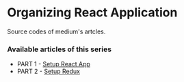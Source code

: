 # Organizing React Application
Source codes of medium's artcles.

### Available articles of this series
- PART 1 - [Setup React App](https://medium.com/@nairihar/setup-react-app-organizing-react-application-part-1-508a4ec71039)
- PART 2 - [Setup Redux](https://medium.com/@nairihar/setup-redux-organizing-react-application-part-2-e9ea4c18f5b8)
